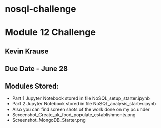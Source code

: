 # nosql-challenge
# Module 12 Challenge
## Kevin Krause
## Due Date - June 28

##  Modules Stored:
- Part 1 Jupyter Notebook stored in file NoSQL_setup_starter.ipynb
- Part 2 Jupyter Notebook stored in file NoSQL_analysis_starter.ipynb
- Also you can find screen shots of the work done on my pc under
-   Screenshot_Create_uk_food_populate_establishments.png
-   Screenshot_MongoDB_Starter.png
